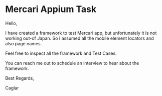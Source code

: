 
# Mercari Appium Task

Hello,

I have created a framework to test Mercari app, but unfortunately it is not working out-of Japan. So I assumed all the mobile element locators and also 
page names. 

Feel free to inspect all the framework and Test Cases. 

You can reach me out to schedule an interview to hear about the framework.

Best Regards,

Caglar
